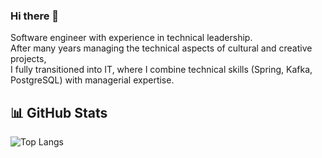 ### Hi there 👋

Software engineer with experience in technical leadership.<br>
After many years managing the technical aspects of cultural and creative projects,<br>
I fully transitioned into IT, where I combine technical skills (Spring, Kafka, PostgreSQL) with managerial expertise.

## 📊 GitHub Stats

![Top Langs](https://github-readme-stats.vercel.app/api/top-langs/?username=Lewickiy&layout=compact&theme=dark)


